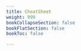 ```yaml
---
title: CheatSheet
weight: 999
bookCollapseSection: false
bookFlatSection: false
bookToc: false

---
```

